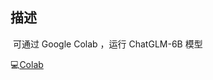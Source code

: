 ## 描述

​	 可通过 Google Colab ，运行 ChatGLM-6B 模型



💻[Colab](https://colab.research.google.com/drive/19MztTAjzXrgYTIh2mwp9ezeuifpgk-M0?usp=sharing)

